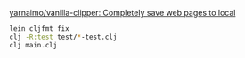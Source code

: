 [yarnaimo/vanilla-clipper: Completely save web pages to local](https://github.com/yarnaimo/vanilla-clipper)

```sh
lein cljfmt fix
clj -R:test test/*-test.clj
clj main.clj
```

